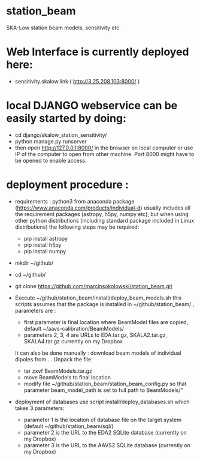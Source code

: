 # station_beam
SKA-Low station beam models, sensitivity etc

# Web Interface is currently deployed here:

  - sensitivity.skalow.link ( http://3.25.208.103:8000/ )

# local DJANGO webservice can be easily started by doing:
  - cd django/skalow_station_sensitivity/
  - python manage.py runserver
  - then open http://127.0.0.1:8000/ in the browser on local computer or use IP of the computer
    to open from other machine. Port 8000 might have to be opened to enable access.

# deployment procedure :

  - requirements : python3 from anaconda package (https://www.anaconda.com/products/individual-d) usually includes all the requirement packages (astropy, h5py, numpy etc), but when 
    using other python distributions (including standard package included in Linux distributions) the following steps may be required:
    - pip install astropy
    - pip install h5py
    - pip install numpy

  - mkdir ~/github/
  - cd ~/github/
  - git clone https://github.com/marcinsokolowski/station_beam.git
  - Execute ~/github/station_beam/install/deploy_beam_models.sh this scripts assumes that the package is installed in ~/github/station_beam/ , parameters are :
     - first parameter is final location where BeamModel files are copied, default ~/aavs-calibration/BeamModels/
     - parameters 2, 3, 4 are URLs to EDA.tar.gz, SKALA2.tar.gz, SKALA4.tar.gz currently on my Dropbox

    It can also be done manually : download beam models of individual dipoles from ... Unpack the file:
      - tar zxvf BeamModels.tar.gz
      - move BeamModels to final location
      - modify file ~/github/station_beam/station_beam_config.py so that parameter beam_model_path is set to full path to BeamModels/"




  - deployment of databases use script install/deploy_databases.sh which takes 3 parameters:
    - parameter 1 is the location of database file on the target system (default ~/github/station_beam/sql/)
    - parameter 2 is the URL to the EDA2 SQLite database (currently on my Dropbox)
    - parameter 3 is the URL to the AAVS2 SQLite database (currently on my Dropbox)


    





    
